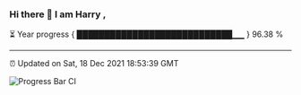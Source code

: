 ### Hi there 👋 I am Harry , 

⏳ Year progress { ████████████████████████████▁▁ } 96.38 %

---

⏰ Updated on Sat, 18 Dec 2021 18:53:39 GMT

![Progress Bar CI](https://github.com/duykhang68/duykhang68/workflows/Progress%20Bar%20CI/badge.svg)
